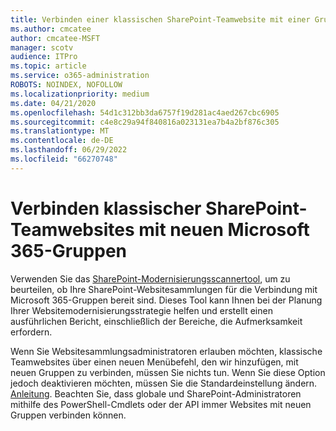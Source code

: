 ```yaml
---
title: Verbinden einer klassischen SharePoint-Teamwebsite mit einer Gruppe
ms.author: cmcatee
author: cmcatee-MSFT
manager: scotv
audience: ITPro
ms.topic: article
ms.service: o365-administration
ROBOTS: NOINDEX, NOFOLLOW
ms.localizationpriority: medium
ms.date: 04/21/2020
ms.openlocfilehash: 54d1c312bb3da6757f19d281ac4aed267cbc6905
ms.sourcegitcommit: c4e8c29a94f840816a023131ea7b4a2bf876c305
ms.translationtype: MT
ms.contentlocale: de-DE
ms.lasthandoff: 06/29/2022
ms.locfileid: "66270748"
---
```

# <a name="connect-classic-sharepoint-team-sites-to-new-microsoft-365-groups"></a>Verbinden klassischer SharePoint-Teamwebsites mit neuen Microsoft 365-Gruppen

Verwenden Sie das [SharePoint-Modernisierungsscannertool](https://go.microsoft.com/fwlink/?linkid=873066), um zu beurteilen, ob Ihre SharePoint-Websitesammlungen für die Verbindung mit Microsoft 365-Gruppen bereit sind. Dieses Tool kann Ihnen bei der Planung Ihrer Websitemodernisierungsstrategie helfen und erstellt einen ausführlichen Bericht, einschließlich der Bereiche, die Aufmerksamkeit erfordern.
  
Wenn Sie Websitesammlungsadministratoren erlauben möchten, klassische Teamwebsites über einen neuen Menübefehl, den wir hinzufügen, mit neuen Gruppen zu verbinden, müssen Sie nichts tun. Wenn Sie diese Option jedoch deaktivieren möchten, müssen Sie die Standardeinstellung ändern. [Anleitung](https://go.microsoft.com/fwlink/?linkid=2004316). Beachten Sie, dass globale und SharePoint-Administratoren mithilfe des PowerShell-Cmdlets oder der API immer Websites mit neuen Gruppen verbinden können.
  

